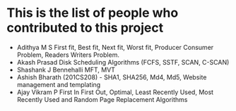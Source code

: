 # This is the list of people who contributed to this project
- Adithya M S      First fit, Best fit, Next fit, Worst fit, Producer Consumer Problem, Readers Writers Problem.
- Akash Prasad     Disk Scheduling Algorithms (FCFS, SSTF, SCAN, C-SCAN)
- Shashank J Bennehalli       MFT, MVT
- Ashish Bharath (201CS208) - SHA1, SHA256, Md4, Md5, Website management and templating
- Ajay Vikram P    First In First Out, Optimal, Least Recently Used, Most Recently Used and Random Page Replacement Algorithms
